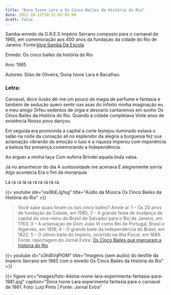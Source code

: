 ```yaml
---
title: "Dona Ivone Lara e Os Cinco Bailes da História do Rio"
date: 2022-10-12T10:12:02-03:00
draft: false
---
```


Samba-enredo da  G.R.E.S Império Serrano composto para o carnaval de 1965, em comemoração aos 400 anos da fundação da cidade do Rio de Janeiro. Fonte:[blog Samba De Escola](https://sambadeescola.blogspot.com/2014/03/gres-imperio-serrano-os-cinco-bailes-da.html)

Enredo: Os cinco bailes da história do Rio

Ano: 1965

Autores: Silas de Oliveira, Dona Ivone Lara e Bacalhau

### Letra:

Carnaval, doce ilusão
dê-me um pouco de magia
de perfume e fantasia
e também de sedução
quero sentir nas asas do infinito
minha imaginação
eu e meu amigo Orfeu
sedentos de orgia e desvario
cantaremos em sonho
Os Cinco Bailes da História do Rio.
Quando a cidade completava
Vinte anos de existência
Nosso povo dançou.

Em seguida era promovida a capital
a corte festejou
iluminado estava o salão
na noite da coroação
ali no esplendor da alegria
a burguesia fez sua aclamação
vibrando de emoção
o luxo e a riqueza
imperou com imponência
a beleza fez presença
comemorando a Independência.

Ao erguer a minha taça
Com euforia
Brindei aquela linda valsa.

Já no amanhecer do dia
A suntuosidade me acenava
E alegremente sorria
Algo acontecia
Era o fim da monarquia

Lá rá rá lá rá rá rá rá rá rá.

{{< youtube ide="osi9bEJg1sg" title="Aúdio da Música Os Cinco Bailes da História do Rio" >}}


> Você sabe quais foram os tais cinco bailes? Anote aí: 1 - Os 20 anos de fundação da Cidade, em 1585; 2 - A grande festa de mudança de capital do vice-reino do Brasil de Salvador para o Rio de Janeiro, em 1763; 3 – A aclamação de Dom João VI como Rei de Portugal, Brasil e Algarves, em 1818; 4 - O grande baile da Independência do Brasil, em 1822; 5 - O último baile do Império, ocorrido na Ilha Fiscal, em 1889. Fonte: reportagem do Jornal Extra: [Os Cinco Bailes que marcaram a história do Rio](https://extra.globo.com/noticias/carnaval/carnaval-historico/os-cinco-bailes-que-marcaram-historia-do-rio-do-carnaval-11398225.html)


{{< youtube id="x3hiBVqPlOM" title="Imagens (sem áudio) do desfile da Império Serrano em 1965 com o enredo Os Cinco Bailes da História do Rio" >}}


{{< figure src="images/foto-4dona-ivone-lara-experimenta-fantasia-para-1981.jpg" caption="Dona Ivone Lara experimenta fantasia para o carnaval de 1981. Foto: Luiz Pinto | Fonte: Jornal Extra"
